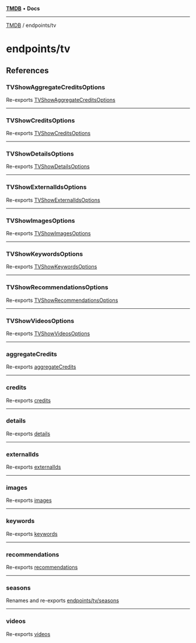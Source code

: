 [**TMDB**](../../README.md) • **Docs**

***

[TMDB](../../README.md) / endpoints/tv

# endpoints/tv

## References

### TVShowAggregateCreditsOptions

Re-exports [TVShowAggregateCreditsOptions](aggregate-credits/type-aliases/TVShowAggregateCreditsOptions.md)

***

### TVShowCreditsOptions

Re-exports [TVShowCreditsOptions](credits/type-aliases/TVShowCreditsOptions.md)

***

### TVShowDetailsOptions

Re-exports [TVShowDetailsOptions](details/type-aliases/TVShowDetailsOptions.md)

***

### TVShowExternalIdsOptions

Re-exports [TVShowExternalIdsOptions](external-ids/type-aliases/TVShowExternalIdsOptions.md)

***

### TVShowImagesOptions

Re-exports [TVShowImagesOptions](images/type-aliases/TVShowImagesOptions.md)

***

### TVShowKeywordsOptions

Re-exports [TVShowKeywordsOptions](keywords/type-aliases/TVShowKeywordsOptions.md)

***

### TVShowRecommendationsOptions

Re-exports [TVShowRecommendationsOptions](recommendations/type-aliases/TVShowRecommendationsOptions.md)

***

### TVShowVideosOptions

Re-exports [TVShowVideosOptions](videos/type-aliases/TVShowVideosOptions.md)

***

### aggregateCredits

Re-exports [aggregateCredits](aggregate-credits/functions/aggregateCredits.md)

***

### credits

Re-exports [credits](credits/functions/credits.md)

***

### details

Re-exports [details](details/functions/details.md)

***

### externalIds

Re-exports [externalIds](external-ids/functions/externalIds.md)

***

### images

Re-exports [images](images/functions/images.md)

***

### keywords

Re-exports [keywords](keywords/functions/keywords.md)

***

### recommendations

Re-exports [recommendations](recommendations/functions/recommendations.md)

***

### seasons

Renames and re-exports [endpoints/tv/seasons](seasons/README.md)

***

### videos

Re-exports [videos](videos/functions/videos.md)
